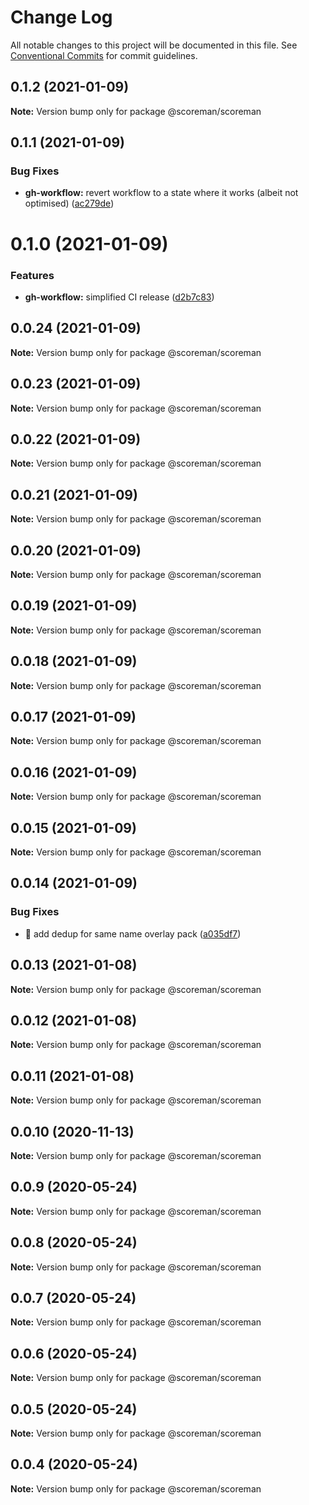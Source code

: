 # Change Log

All notable changes to this project will be documented in this file.
See [Conventional Commits](https://conventionalcommits.org) for commit guidelines.

## 0.1.2 (2021-01-09)

**Note:** Version bump only for package @scoreman/scoreman





## 0.1.1 (2021-01-09)


### Bug Fixes

* **gh-workflow:** revert workflow to a state where it works (albeit not optimised) ([ac279de](https://github.com/N0NamedGuy/scoreman/commit/ac279dead9cbfe46bef33cc1fe62e17375e0bab3))





# 0.1.0 (2021-01-09)


### Features

* **gh-workflow:** simplified CI release ([d2b7c83](https://github.com/N0NamedGuy/scoreman/commit/d2b7c83a2ea3f3b4fd2afd1dc5e0b312b1649a32))





## 0.0.24 (2021-01-09)

**Note:** Version bump only for package @scoreman/scoreman





## 0.0.23 (2021-01-09)

**Note:** Version bump only for package @scoreman/scoreman





## 0.0.22 (2021-01-09)

**Note:** Version bump only for package @scoreman/scoreman





## 0.0.21 (2021-01-09)

**Note:** Version bump only for package @scoreman/scoreman





## 0.0.20 (2021-01-09)

**Note:** Version bump only for package @scoreman/scoreman





## 0.0.19 (2021-01-09)

**Note:** Version bump only for package @scoreman/scoreman





## 0.0.18 (2021-01-09)

**Note:** Version bump only for package @scoreman/scoreman





## 0.0.17 (2021-01-09)

**Note:** Version bump only for package @scoreman/scoreman





## 0.0.16 (2021-01-09)

**Note:** Version bump only for package @scoreman/scoreman





## 0.0.15 (2021-01-09)

**Note:** Version bump only for package @scoreman/scoreman





## 0.0.14 (2021-01-09)


### Bug Fixes

* :bug: add dedup for same name overlay pack ([a035df7](https://github.com/N0NamedGuy/scoreman/commit/a035df70551b15117e127b2ab8acc8ca2857e5ff))





## 0.0.13 (2021-01-08)

**Note:** Version bump only for package @scoreman/scoreman





## 0.0.12 (2021-01-08)

**Note:** Version bump only for package @scoreman/scoreman





## 0.0.11 (2021-01-08)

**Note:** Version bump only for package @scoreman/scoreman





## 0.0.10 (2020-11-13)

**Note:** Version bump only for package @scoreman/scoreman





## 0.0.9 (2020-05-24)

**Note:** Version bump only for package @scoreman/scoreman





## 0.0.8 (2020-05-24)

**Note:** Version bump only for package @scoreman/scoreman





## 0.0.7 (2020-05-24)

**Note:** Version bump only for package @scoreman/scoreman





## 0.0.6 (2020-05-24)

**Note:** Version bump only for package @scoreman/scoreman





## 0.0.5 (2020-05-24)

**Note:** Version bump only for package @scoreman/scoreman





## 0.0.4 (2020-05-24)

**Note:** Version bump only for package @scoreman/scoreman
